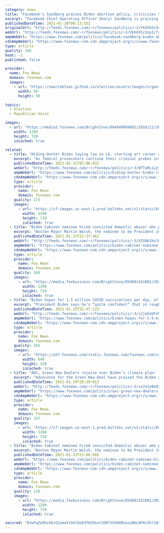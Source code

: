 ```yaml
---
category: news
title: "Facebook's Sandberg praises Biden abortion policy, criticizes South Carolina partial ban"
excerpt: "Facebook Chief Operating Officer Sheryl Sandberg is praising President Bident's recent executive order on overseas abortion providers and criticizing South Carolina's legislation banning most abortions."
publishedDateTime: 2021-01-30T00:13:55Z
originalUrl: "http://feeds.foxnews.com/~r/foxnews/politics/~3/VkhXXSz3npI/facebook-sandberg-biden-abortion"
webUrl: "http://feeds.foxnews.com/~r/foxnews/politics/~3/VkhXXSz3npI/facebook-sandberg-biden-abortion"
ampWebUrl: "https://www.foxnews.com/politics/facebook-sandberg-biden-abortion.amp"
cdnAmpWebUrl: "https://www-foxnews-com.cdn.ampproject.org/c/s/www.foxnews.com/politics/facebook-sandberg-biden-abortion.amp"
type: article
quality: 166
heat: -1
published: false

provider:
  name: Fox News
  domain: foxnews.com
  images:
    - url: "https://smartableai.github.io/election/assets/images/organizations/foxnews.com-50x50.jpg"
      width: 50
      height: 50

topics:
  - Election
  - Republican Voice

images:
  - url: "https://media2.foxnews.com/BrightCove/694940094001/2018/11/30/694940094001_5973634959001_5973636138001-vs.jpg"
    width: 1280
    height: 720
    isCached: true

related:
  - title: "Hiding Hunter Biden laying low in LA, starting art career with shady dealer"
    excerpt: "As federal prosecutors continue their criminal probes into Hunter Biden’s taxes and international business dealings, the President’s son — shuttling between Washington DC and a sprawling Hollywood Hills home — is lying low, consulting with lawyers and focusing on his new career in art."
    publishedDateTime: 2021-01-31T02:06:03Z
    webUrl: "http://feeds.foxnews.com/~r/foxnews/politics/~3/WTTaRLiLXjk/hiding-hunter-biden-laying-low-in-la-starting-art-career-with-shady-dealer"
    ampWebUrl: "https://www.foxnews.com/politics/hiding-hunter-biden-laying-low-in-la-starting-art-career-with-shady-dealer.amp"
    cdnAmpWebUrl: "https://www-foxnews-com.cdn.ampproject.org/c/s/www.foxnews.com/politics/hiding-hunter-biden-laying-low-in-la-starting-art-career-with-shady-dealer.amp"
    type: article
    provider:
      name: Fox News
      domain: foxnews.com
    quality: 173
    images:
      - url: "https://cf-images.us-east-1.prod.boltdns.net/v1/static/694940094001/23f4d2ba-b1e3-4f9c-bc4e-3b3d3f3de519/2b711708-9a6f-4b8b-949a-d7a0eb709359/1280x720/match/image.jpg"
        width: 1280
        height: 720
        isCached: true
  - title: "Biden Cabinet nominee hired convicted domestic abuser who punched woman for refusing sex"
    excerpt: "Boston Mayor Martin Walsh, the nominee to be President Joe Biden's Labor Secretary, briefly hired former Massachusetts state representative Carlos Henriquez to be a special assistant in 2018, despite Henriquez's conviction years earlier for assaulting a woman who refused to have sex with him. "
    publishedDateTime: 2021-01-23T22:37:46Z
    webUrl: "http://feeds.foxnews.com/~r/foxnews/politics/~3/XISNb1bzlHI/biden-cabinet-nominee-hired-convicted-domestic-abuser-who-punched-woman-for-refusing-sex"
    ampWebUrl: "https://www.foxnews.com/politics/biden-cabinet-nominee-hired-convicted-domestic-abuser-who-punched-woman-for-refusing-sex.amp"
    cdnAmpWebUrl: "https://www-foxnews-com.cdn.ampproject.org/c/s/www.foxnews.com/politics/biden-cabinet-nominee-hired-convicted-domestic-abuser-who-punched-woman-for-refusing-sex.amp"
    type: article
    provider:
      name: Fox News
      domain: foxnews.com
    quality: 166
    images:
      - url: "https://media.foxbusiness.com/BrightCove/854081161001/202011/3605/854081161001_6210611226001_6210614738001-vs.jpg"
        width: 1280
        height: 720
        isCached: true
  - title: "Biden hopes for 1.5 million COVID vaccinations per day, after 'nothing we can do' comments"
    excerpt: "President Biden says he’s “quite confident” that in roughly three weeks the nation will “be vaccinating people at the range of a 1 million a day or in excess of that.”"
    publishedDateTime: 2021-01-25T22:47:12Z
    webUrl: "http://feeds.foxnews.com/~r/foxnews/politics/~3/s2jeEaVhlMY/biden-hopes-for-1-5-million-covid-vaccinations-per-day"
    ampWebUrl: "https://www.foxnews.com/politics/biden-hopes-for-1-5-million-covid-vaccinations-per-day.amp"
    cdnAmpWebUrl: "https://www-foxnews-com.cdn.ampproject.org/c/s/www.foxnews.com/politics/biden-hopes-for-1-5-million-covid-vaccinations-per-day.amp"
    type: article
    provider:
      name: Fox News
      domain: foxnews.com
    quality: 165
    images:
      - url: "https://a57.foxnews.com/static.foxnews.com/foxnews.com/content/uploads/2021/01/640/320/AP21025793966837.jpg?ve=1&tl=1"
        width: 640
        height: 320
        isCached: true
  - title: "AOC, Green New Dealers rejoice over Biden’s climate plan: ‘It’s almost as if we helped shape the platform’"
    excerpt: "Advocates for the Green New Deal have praised the Biden administration for its early moves to address climate change, taking a victory lap after the president signed a slew of sweeping executive orders targeting the environment."
    publishedDateTime: 2021-01-29T20:59:01Z
    webUrl: "http://feeds.foxnews.com/~r/foxnews/politics/~3/xa7e3xBeUSY/aoc-green-new-dealers-rejoice-over-bidens-climate-plan-its-almost-as-if-we-helped-shape-the-platform"
    ampWebUrl: "https://www.foxnews.com/politics/aoc-green-new-dealers-rejoice-over-bidens-climate-plan-its-almost-as-if-we-helped-shape-the-platform.amp"
    cdnAmpWebUrl: "https://www-foxnews-com.cdn.ampproject.org/c/s/www.foxnews.com/politics/aoc-green-new-dealers-rejoice-over-bidens-climate-plan-its-almost-as-if-we-helped-shape-the-platform.amp"
    type: article
    provider:
      name: Fox News
      domain: foxnews.com
    quality: 157
    images:
      - url: "https://cf-images.us-east-1.prod.boltdns.net/v1/static/694940094001/f87b45ab-9b1d-4274-910d-0cd5d365ed79/daf8ef02-3c48-4616-96db-218daa791fed/1280x720/match/image.jpg"
        width: 1280
        height: 720
        isCached: true
  - title: "Biden Cabinet nominee hired convicted domestic abuser who punched woman for refusing sex"
    excerpt: "Boston Mayor Martin Walsh, the nominee to be President Joe Biden's Labor Secretary, briefly hired former Massachusetts state representative Carlos Henriquez to be a special assistant in 2018, despite Henriquez's conviction years earlier for assaulting a woman who refused to have sex with him."
    publishedDateTime: 2021-01-23T23:00:00Z
    webUrl: "https://www.foxnews.com/politics/biden-cabinet-nominee-hired-convicted-domestic-abuser-who-punched-woman-for-refusing-sex"
    ampWebUrl: "https://www.foxnews.com/politics/biden-cabinet-nominee-hired-convicted-domestic-abuser-who-punched-woman-for-refusing-sex.amp"
    cdnAmpWebUrl: "https://www-foxnews-com.cdn.ampproject.org/c/s/www.foxnews.com/politics/biden-cabinet-nominee-hired-convicted-domestic-abuser-who-punched-woman-for-refusing-sex.amp"
    type: article
    provider:
      name: Fox News
      domain: foxnews.com
    quality: 126
    images:
      - url: "https://media.foxbusiness.com/BrightCove/854081161001/202011/3605/854081161001_6210611226001_6210614738001-vs.jpg"
        width: 1280
        height: 720
        isCached: true

secured: "DJwFqZe9hc6EoSZumaYzOet8oEdfHZ9oxt2ORf3IkHGMuasxN6LNFKn3hl18SDVA2Tlbmokxjj06otXTsjTl9nVr3upw4v244Tl7zG0fRsJEC0DD/5I6pXYPwlAnk4GInaAPK1yRXkP86GquaLbKHuevYdbD2p4I556gN8D52xFvppIRB1x8ZOgNSBD5lwCvK3VhXRAP9Yl3aJipuHqJ5x1ttzy4yBZ+Je9sJCOOFi25wjPRQyeDynomcPVpTccYa+B2fHK1l6Jr/bwE43y7ade77TMS18fB1vQIUPo0Ww/Lm0oUzFH91fLUv90n9RR8AUbvRnEAba7CFV92Rjl+QlMqYivibEyLkKRTH/9+3Kw=;FnO+ajASiJVKHLZoCmhgfQ=="
---
```


